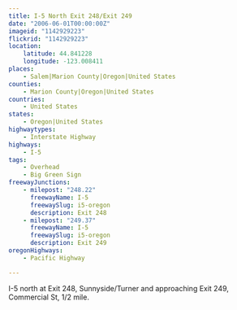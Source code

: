 ```yaml
---
title: I-5 North Exit 248/Exit 249
date: "2006-06-01T00:00:00Z"
imageid: "1142929223"
flickrid: "1142929223"
location:
    latitude: 44.841228
    longitude: -123.008411
places:
    - Salem|Marion County|Oregon|United States
counties:
    - Marion County|Oregon|United States
countries:
    - United States
states:
    - Oregon|United States
highwaytypes:
    - Interstate Highway
highways:
    - I-5
tags:
    - Overhead
    - Big Green Sign
freewayJunctions:
    - milepost: "248.22"
      freewayName: I-5
      freewaySlug: i5-oregon
      description: Exit 248
    - milepost: "249.37"
      freewayName: I-5
      freewaySlug: i5-oregon
      description: Exit 249
oregonHighways:
    - Pacific Highway

---
```

I-5 north at Exit 248, Sunnyside/Turner and approaching Exit 249, Commercial St, 1/2 mile.